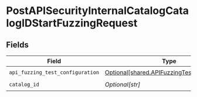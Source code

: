 # PostAPISecurityInternalCatalogCatalogIDStartFuzzingRequest


## Fields

| Field                                                                                                  | Type                                                                                                   | Required                                                                                               | Description                                                                                            |
| ------------------------------------------------------------------------------------------------------ | ------------------------------------------------------------------------------------------------------ | ------------------------------------------------------------------------------------------------------ | ------------------------------------------------------------------------------------------------------ |
| `api_fuzzing_test_configuration`                                                                       | [Optional[shared.APIFuzzingTestConfiguration]](undefined/models/shared/apifuzzingtestconfiguration.md) | :heavy_check_mark:                                                                                     | N/A                                                                                                    |
| `catalog_id`                                                                                           | *Optional[str]*                                                                                        | :heavy_check_mark:                                                                                     | N/A                                                                                                    |